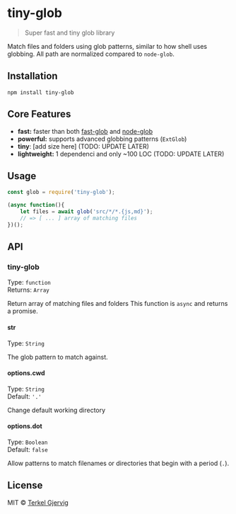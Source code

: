 # tiny-glob

> Super fast and tiny glob library

Match files and folders using glob patterns, similar to how shell uses globbing.
All path are normalized compared to `node-glob`.

## Installation

```
npm install tiny-glob
```


## Core Features

- **fast:** faster than both [fast-glob](https://github.com/mrmlnc/fast-glob) and [node-glob](https://github.com/isaacs/node-glob)
- **powerful:** supports advanced globbing patterns (`ExtGlob`)
- **tiny**: [add size here] (TODO: UPDATE LATER)
- **lightweight:** 1 dependenci and only ~100 LOC (TODO: UPDATE LATER)


## Usage

```js
const glob = require('tiny-glob');

(async function(){
    let files = await glob('src/*/*.{js,md}');
    // => [ ... ] array of matching files
})();
```


## API


### tiny-glob

Type: `function`<br>
Returns: `Array`

Return array of matching files and folders
This function is `async` and returns a promise.

#### str

Type: `String`

The glob pattern to match against.

#### options.cwd

Type: `String`<br>
Default: `'.'`

Change default working directory

#### options.dot

Type: `Boolean`<br>
Default: `false`

Allow patterns to match filenames or directories that begin with a period (`.`).

## License

MIT © [Terkel Gjervig](https://terkel.com)
